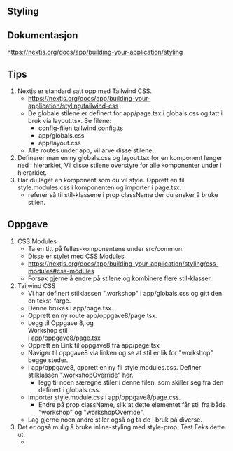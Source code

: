 ## Styling

## Dokumentasjon
https://nextjs.org/docs/app/building-your-application/styling

## Tips
1. Nextjs er standard satt opp med Tailwind CSS. 
   - https://nextjs.org/docs/app/building-your-application/styling/tailwind-css
   - De globale stilene er definert for app/page.tsx i globals.css og tatt i bruk via layout.tsx.
     Se filene:  
     - config-filen tailwind.config.ts
     - app/globals.css
     - app/layout.css 
   - Alle routes under app, vil arve disse stilene. 
2. Definerer man en ny globals.css og layout.tsx for en komponent lenger ned i hierarkiet, Vil disse stilene overstyre 
   for alle komponenter under i hierarkiet. 
3. Har du laget en komponent som du vil style. Opprett en fil style.modules.css i komponenten og importer i page.tsx.
   - referer så til stil-klassene i prop className der du ønsker å bruke stilen. 

## Oppgave
1. CSS Modules 
   - Ta en titt på felles-komponentene under src/common. 
   - Disse er stylet med CSS Modules 
   - https://nextjs.org/docs/app/building-your-application/styling/css-modules#css-modules
   - Forsøk gjerne å endre på stilene og kombinere flere stil-klasser.
2. Tailwind CSS
   - Vi har definert stilklassen ".workshop" i app/globals.css og gitt den en tekst-farge. 
   - Denne brukes i app/page.tsx. 
   - Opprett en ny route app/oppgave8/page.tsx.
   - Legg til <span>Oppgave 8</span>, <BackButton /> og <div className="workshop">Workshop stil</div> i app/oppgave8/page.tsx
   - Opprett en Link til oppgave8 fra app/page.tsx
   - Naviger til oppgave8 via linken og se at stil er lik for "workshop" begge steder.
   - I app/oppgave8, opprett en ny fil style.modules.css. Definer stilklassen ".workshopOverride" her.
     - legg til noen særegne stiler i denne filen, som skiller seg fra den definert i globals.css. 
   - Importer style.module.css i app/oppgave8/page.css.
     - Endre på prop className, slik at dette elementet får stil fra både "workshop" og "workshopOverride".
   - Lag gjerne noen andre stiler også og ta de i bruk på diverse. 
3. Det er også mulig å bruke inline-styling med style-prop. Test Feks dette ut.
   - <div style={{ backgroundColor: "blue"}}></div>

            
     
